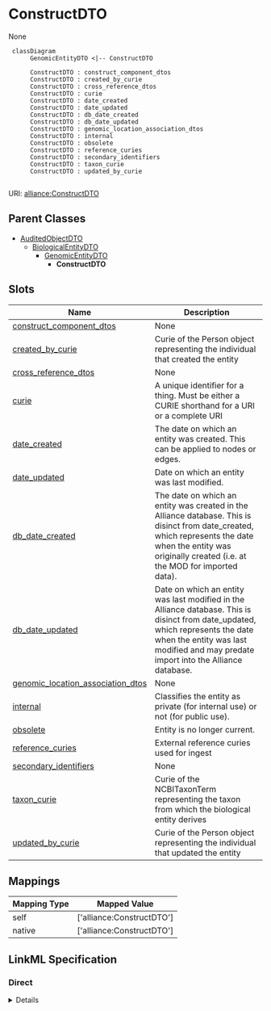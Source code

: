 # ConstructDTO

None


```mermaid
 classDiagram
      GenomicEntityDTO <|-- ConstructDTO
      
      ConstructDTO : construct_component_dtos
      ConstructDTO : created_by_curie
      ConstructDTO : cross_reference_dtos
      ConstructDTO : curie
      ConstructDTO : date_created
      ConstructDTO : date_updated
      ConstructDTO : db_date_created
      ConstructDTO : db_date_updated
      ConstructDTO : genomic_location_association_dtos
      ConstructDTO : internal
      ConstructDTO : obsolete
      ConstructDTO : reference_curies
      ConstructDTO : secondary_identifiers
      ConstructDTO : taxon_curie
      ConstructDTO : updated_by_curie
      

```



URI: [alliance:ConstructDTO](http://alliancegenome.org/ConstructDTO)


## Parent Classes

* [AuditedObjectDTO](AuditedObjectDTO.md)
    * [BiologicalEntityDTO](BiologicalEntityDTO.md)
        * [GenomicEntityDTO](GenomicEntityDTO.md)
            * **ConstructDTO**




<!-- no inheritance hierarchy -->


## Slots

| Name | Description  |
| ---  | ---  |
| [construct_component_dtos](construct_component_dtos.md) | None |
| [created_by_curie](created_by_curie.md) | Curie of the Person object representing the individual that created the entity |
| [cross_reference_dtos](cross_reference_dtos.md) | None |
| [curie](curie.md) | A unique identifier for a thing. Must be either a CURIE shorthand for a URI or a complete URI |
| [date_created](date_created.md) | The date on which an entity was created. This can be applied to nodes or edges. |
| [date_updated](date_updated.md) | Date on which an entity was last modified. |
| [db_date_created](db_date_created.md) | The date on which an entity was created in the Alliance database.  This is disinct from date_created, which represents the date when the entity was originally created (i.e. at the MOD for imported data). |
| [db_date_updated](db_date_updated.md) | Date on which an entity was last modified in the Alliance database.  This is disinct from date_updated, which represents the date when the entity was last modified and may predate import into the Alliance database. |
| [genomic_location_association_dtos](genomic_location_association_dtos.md) | None |
| [internal](internal.md) | Classifies the entity as private (for internal use) or not (for public use). |
| [obsolete](obsolete.md) | Entity is no longer current. |
| [reference_curies](reference_curies.md) | External reference curies used for ingest |
| [secondary_identifiers](secondary_identifiers.md) | None |
| [taxon_curie](taxon_curie.md) | Curie of the NCBITaxonTerm representing the taxon from which the biological entity derives |
| [updated_by_curie](updated_by_curie.md) | Curie of the Person object representing the individual that updated the entity |


## Mappings

| Mapping Type | Mapped Value |
| ---  | ---  |
| self | ['alliance:ConstructDTO'] |
| native | ['alliance:ConstructDTO'] |




## LinkML Specification

<!-- TODO: investigate https://stackoverflow.com/questions/37606292/how-to-create-tabbed-code-blocks-in-mkdocs-or-sphinx -->

### Direct

<details>
```yaml
name: ConstructDTO
from_schema: https://github.com/alliance-genome/agr_curation_schema/src/schema/alleleDTO
is_a: GenomicEntityDTO
slots:
- construct_component_dtos
- reference_curies

```
</details>

### Induced

<details>
```yaml
name: ConstructDTO
from_schema: https://github.com/alliance-genome/agr_curation_schema/src/schema/alleleDTO
is_a: GenomicEntityDTO
attributes:
  construct_component_dtos:
    name: construct_component_dtos
    from_schema: https://github.com/alliance-genome/agr_curation_schema/src/schema/alleleDTO
    domain: ConstructDTO
    multivalued: true
    alias: construct_component_dtos
    owner: ConstructDTO
    domain_of:
    - ConstructDTO
    range: GenomicEntityDTO
  reference_curies:
    name: reference_curies
    description: External reference curies used for ingest
    from_schema: https://github.com/alliance-genome/agr_curation_schema/src/schema/reference
    multivalued: true
    alias: reference_curies
    owner: ConstructDTO
    domain_of:
    - AlleleDTO
    - ConstructDTO
    - SequenceTargetingReagentDTO
    - AffectedGenomicModelDTO
    range: string
  cross_reference_dtos:
    name: cross_reference_dtos
    from_schema: https://github.com/alliance-genome/agr_curation_schema/core.yaml
    multivalued: true
    alias: cross_reference_dtos
    owner: ConstructDTO
    domain_of:
    - GenomicEntityDTO
    range: CrossReferenceDTO
    inlined: true
    inlined_as_list: true
  secondary_identifiers:
    name: secondary_identifiers
    from_schema: https://github.com/alliance-genome/agr_curation_schema/core.yaml
    aliases:
    - secondary_ids
    multivalued: true
    alias: secondary_identifiers
    owner: ConstructDTO
    domain_of:
    - OntologyTerm
    - GenomicEntity
    - GenomicEntityDTO
    - Figure
    - Image
    - Antibody
    range: uriorcurie
  genomic_location_association_dtos:
    name: genomic_location_association_dtos
    from_schema: https://github.com/alliance-genome/agr_curation_schema/core.yaml
    domain: GenomicEntityDTO
    multivalued: true
    alias: genomic_location_association_dtos
    owner: ConstructDTO
    domain_of:
    - GenomicEntityDTO
    range: GenomicLocationAssociationDTO
    inlined: true
    inlined_as_list: true
  curie:
    name: curie
    description: A unique identifier for a thing. Must be either a CURIE shorthand
      for a URI or a complete URI
    from_schema: https://github.com/alliance-genome/agr_curation_schema/core.yaml
    multivalued: false
    identifier: true
    alias: curie
    owner: ConstructDTO
    domain_of:
    - OntologyTerm
    - PhenotypeAnnotation
    - DiseaseAnnotation
    - BiologicalEntity
    - BiologicalEntityDTO
    - Chromosome
    - Assembly
    - Identifier
    - Figure
    - Image
    - Laboratory
    - InformationContentEntity
    - Reference
    - Resource
    - ModCorpusAssociation
    - GeneInteraction
    - ExpressionExperiment
    - GeneNomenclatureSet
    range: uriorcurie
    required: true
  taxon_curie:
    name: taxon_curie
    description: Curie of the NCBITaxonTerm representing the taxon from which the
      biological entity derives
    from_schema: https://github.com/alliance-genome/agr_curation_schema/core.yaml
    alias: taxon_curie
    owner: ConstructDTO
    domain_of:
    - BiologicalEntityDTO
    range: string
    required: true
  created_by_curie:
    name: created_by_curie
    description: Curie of the Person object representing the individual that created
      the entity
    from_schema: https://github.com/alliance-genome/agr_curation_schema/core.yaml
    domain: AuditedObjectDTO
    alias: created_by_curie
    owner: ConstructDTO
    domain_of:
    - AuditedObjectDTO
    range: string
  date_created:
    name: date_created
    description: The date on which an entity was created. This can be applied to nodes
      or edges.
    from_schema: https://github.com/alliance-genome/agr_curation_schema/core.yaml
    aliases:
    - creation_date
    exact_mappings:
    - dct:createdOn
    - WIKIDATA_PROPERTY:P577
    alias: date_created
    owner: ConstructDTO
    domain_of:
    - AuditedObject
    - AuditedObjectDTO
    range: datetime
  updated_by_curie:
    name: updated_by_curie
    description: Curie of the Person object representing the individual that updated
      the entity
    from_schema: https://github.com/alliance-genome/agr_curation_schema/core.yaml
    domain: AuditedObjectDTO
    alias: updated_by_curie
    owner: ConstructDTO
    domain_of:
    - AuditedObjectDTO
    range: string
  date_updated:
    name: date_updated
    description: Date on which an entity was last modified.
    from_schema: https://github.com/alliance-genome/agr_curation_schema/core.yaml
    aliases:
    - date_last_modified
    alias: date_updated
    owner: ConstructDTO
    domain_of:
    - AuditedObject
    - AuditedObjectDTO
    range: datetime
  db_date_created:
    name: db_date_created
    description: The date on which an entity was created in the Alliance database.  This
      is disinct from date_created, which represents the date when the entity was
      originally created (i.e. at the MOD for imported data).
    from_schema: https://github.com/alliance-genome/agr_curation_schema/core.yaml
    alias: db_date_created
    owner: ConstructDTO
    domain_of:
    - AuditedObject
    - AuditedObjectDTO
    range: datetime
  db_date_updated:
    name: db_date_updated
    description: Date on which an entity was last modified in the Alliance database.  This
      is disinct from date_updated, which represents the date when the entity was
      last modified and may predate import into the Alliance database.
    from_schema: https://github.com/alliance-genome/agr_curation_schema/core.yaml
    alias: db_date_updated
    owner: ConstructDTO
    domain_of:
    - AuditedObject
    - AuditedObjectDTO
    range: datetime
  internal:
    name: internal
    description: Classifies the entity as private (for internal use) or not (for public
      use).
    notes:
    - Default value is true.
    from_schema: https://github.com/alliance-genome/agr_curation_schema/core.yaml
    alias: internal
    owner: ConstructDTO
    domain_of:
    - AuditedObject
    - AuditedObjectDTO
    range: boolean
    required: true
  obsolete:
    name: obsolete
    description: Entity is no longer current.
    notes:
    - Obsolete entities are preserved in the database for posterity but should not
      be publicly displayed.
    from_schema: https://github.com/alliance-genome/agr_curation_schema/core.yaml
    alias: obsolete
    owner: ConstructDTO
    domain_of:
    - AuditedObject
    - AuditedObjectDTO
    range: boolean

```
</details>